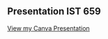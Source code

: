 ## Presentation IST 659
[View my Canva Presentation](https://prezi.com/v/view/T5NHiN5CdlXWFh13NUEe/)
